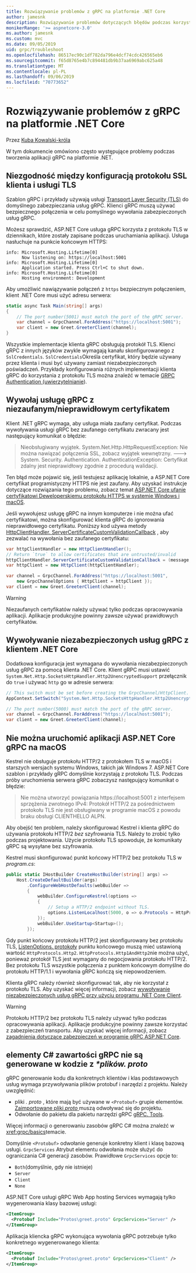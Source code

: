 ```yaml
---
title: Rozwiązywanie problemów z gRPC na platformie .NET Core
author: jamesnk
description: Rozwiązywanie problemów dotyczących błędów podczas korzystania z gRPC na platformie .NET Core.
monikerRange: '>= aspnetcore-3.0'
ms.author: jamesnk
ms.custom: mvc
ms.date: 09/05/2019
uid: grpc/troubleshoot
ms.openlocfilehash: 86517ec90c1df782da796e4dcf74cdc426565eb6
ms.sourcegitcommit: f65d8765e4b7c894481db9b37aa6969abc625a48
ms.translationtype: MT
ms.contentlocale: pl-PL
ms.lasthandoff: 09/06/2019
ms.locfileid: "70773652"
---
```

# <a name="troubleshoot-grpc-on-net-core"></a>Rozwiązywanie problemów z gRPC na platformie .NET Core

Przez [Kuba Kowalski-króla](https://twitter.com/jamesnk)

W tym dokumencie omówiono często występujące problemy podczas tworzenia aplikacji gRPC na platformie .NET.

## <a name="mismatch-between-client-and-service-ssltls-configuration"></a>Niezgodność między konfiguracją protokołu SSL klienta i usługi TLS

Szablon gRPC i przykłady używają usługi [Transport Layer Security (TLS)](https://tools.ietf.org/html/rfc5246) do domyślnego zabezpieczania usług gRPC. Klienci gRPC muszą używać bezpiecznego połączenia w celu pomyślnego wywołania zabezpieczonych usług gRPC.

Możesz sprawdzić, ASP.NET Core usługa gRPC korzysta z protokołu TLS w dziennikach, które zostały zapisane podczas uruchamiania aplikacji. Usługa nasłuchuje na punkcie końcowym HTTPS:

```
info: Microsoft.Hosting.Lifetime[0]
      Now listening on: https://localhost:5001
info: Microsoft.Hosting.Lifetime[0]
      Application started. Press Ctrl+C to shut down.
info: Microsoft.Hosting.Lifetime[0]
      Hosting environment: Development
```

Aby umożliwić nawiązywanie połączeń z `https` bezpiecznym połączeniem, klient .NET Core musi użyć adresu serwera:

```csharp
static async Task Main(string[] args)
{
    // The port number(5001) must match the port of the gRPC server.
    var channel = GrpcChannel.ForAddress("https://localhost:5001");
    var client = new Greet.GreeterClient(channel);
}
```

Wszystkie implementacje klienta gRPC obsługują protokół TLS. Klienci gRPC z innych języków zwykle wymagają kanału skonfigurowanego z `SslCredentials`. `SslCredentials`Określa certyfikat, który będzie używany przez klienta i musi być używany zamiast niezabezpieczonych poświadczeń. Przykłady konfigurowania różnych implementacji klienta gRPC do korzystania z protokołu TLS można znaleźć w temacie [GRPC Authentication (uwierzytelnianie](https://www.grpc.io/docs/guides/auth/)).

## <a name="call-a-grpc-service-with-an-untrustedinvalid-certificate"></a>Wywołaj usługę gRPC z niezaufanym/nieprawidłowym certyfikatem

Klient .NET gRPC wymaga, aby usługa miała zaufany certyfikat. Podczas wywoływania usługi gRPC bez zaufanego certyfikatu zwracany jest następujący komunikat o błędzie:

> Nieobsługiwany wyjątek. System.Net.Http.HttpRequestException: Nie można nawiązać połączenia SSL, zobacz wyjątek wewnętrzny.
> ---> System. Security. Authentication. AuthenticationException: Certyfikat zdalny jest nieprawidłowy zgodnie z procedurą walidacji.

Ten błąd może pojawić się, jeśli testujesz aplikację lokalnie, a ASP.NET Core certyfikat programistyczny HTTPS nie jest zaufany. Aby uzyskać instrukcje dotyczące rozwiązania tego problemu, zobacz temat [ASP.NET Core ufanie certyfikatowi Deweloperskiemu protokołu HTTPS w systemie Windows i macOS](xref:security/enforcing-ssl#trust-the-aspnet-core-https-development-certificate-on-windows-and-macos).

Jeśli wywołujesz usługę gRPC na innym komputerze i nie można ufać certyfikatowi, można skonfigurować klienta gRPC do ignorowania nieprawidłowego certyfikatu. Poniższy kod używa metody [HttpClientHandler. ServerCertificateCustomValidationCallback](/dotnet/api/system.net.http.httpclienthandler.servercertificatecustomvalidationcallback) , aby zezwalać na wywołania bez zaufanego certyfikatu:

```csharp
var httpClientHandler = new HttpClientHandler();
// Return `true` to allow certificates that are untrusted/invalid
httpClientHandler.ServerCertificateCustomValidationCallback = (message, cert, chain, errors) => true;
var httpClient = new HttpClient(httpClientHandler);

var channel = GrpcChannel.ForAddress("https://localhost:5001",
    new GrpcChannelOptions { HttpClient = httpClient });
var client = new Greet.GreeterClient(channel);
```

> [!WARNING]
> Niezaufanych certyfikatów należy używać tylko podczas opracowywania aplikacji. Aplikacje produkcyjne powinny zawsze używać prawidłowych certyfikatów.

## <a name="call-insecure-grpc-services-with-net-core-client"></a>Wywoływanie niezabezpieczonych usług gRPC z klientem .NET Core

Dodatkowa konfiguracja jest wymagana do wywołania niezabezpieczonych usług gRPC za pomocą klienta .NET Core. Klient gRPC musi ustawić `System.Net.Http.SocketsHttpHandler.Http2UnencryptedSupport` przełącznik do `true` i używać `http` go w adresie serwera:

```csharp
// This switch must be set before creating the GrpcChannel/HttpClient.
AppContext.SetSwitch("System.Net.Http.SocketsHttpHandler.Http2UnencryptedSupport", true);

// The port number(5000) must match the port of the gRPC server.
var channel = GrpcChannel.ForAddress("https://localhost:5001");
var client = new Greet.GreeterClient(channel);
```

## <a name="unable-to-start-aspnet-core-grpc-app-on-macos"></a>Nie można uruchomić aplikacji ASP.NET Core gRPC na macOS

Kestrel nie obsługuje protokołu HTTP/2 z protokołem TLS w macOS i starszych wersjach systemu Windows, takich jak Windows 7. ASP.NET Core szablon i przykłady gRPC domyślnie korzystają z protokołu TLS. Podczas próby uruchomienia serwera gRPC zobaczysz następujący komunikat o błędzie:

> Nie można utworzyć powiązania https://localhost:5001 z interfejsem sprzężenia zwrotnego IPv4: Protokół HTTP/2 za pośrednictwem protokołu TLS nie jest obsługiwany w programie macOS z powodu braku obsługi CLIENTHELLO ALPN.

Aby obejść ten problem, należy skonfigurować Kestrel i klienta gRPC do używania protokołu HTTP/2 *bez* szyfrowania TLS. Należy to zrobić tylko podczas projektowania. Użycie protokołu TLS spowoduje, że komunikaty gRPC są wysyłane bez szyfrowania.

Kestrel musi skonfigurować punkt końcowy HTTP/2 bez protokołu TLS w *program.cs*:

```csharp
public static IHostBuilder CreateHostBuilder(string[] args) =>
    Host.CreateDefaultBuilder(args)
        .ConfigureWebHostDefaults(webBuilder =>
        {
            webBuilder.ConfigureKestrel(options =>
            {
                // Setup a HTTP/2 endpoint without TLS.
                options.ListenLocalhost(5000, o => o.Protocols = HttpProtocols.Http2);
            });
            webBuilder.UseStartup<Startup>();
        });
```

Gdy punkt końcowy protokołu HTTP/2 jest skonfigurowany bez protokołu TLS, [ListenOptions. protokoły](xref:fundamentals/servers/kestrel#listenoptionsprotocols) punktu końcowego muszą mieć ustawioną wartość `HttpProtocols.Http2`. `HttpProtocols.Http1AndHttp2`nie można użyć, ponieważ protokół TLS jest wymagany do negocjowania protokołu HTTP/2. Bez protokołu TLS wszystkie połączenia z punktem końcowym domyślne do protokołu HTTP/1.1 i wywołania gRPC kończą się niepowodzeniem.

Klienta gRPC należy również skonfigurować tak, aby nie korzystał z protokołu TLS. Aby uzyskać więcej informacji, zobacz [wywoływanie niezabezpieczonych usług gRPC przy użyciu programu .NET Core Client](#call-insecure-grpc-services-with-net-core-client).

> [!WARNING]
> Protokołu HTTP/2 bez protokołu TLS należy używać tylko podczas opracowywania aplikacji. Aplikacje produkcyjne powinny zawsze korzystać z zabezpieczeń transportu. Aby uzyskać więcej informacji, zobacz [zagadnienia dotyczące zabezpieczeń w programie gRPC ASP.NET Core](xref:grpc/security#transport-security).

## <a name="grpc-c-assets-are-not-code-generated-from-proto-files"></a>elementy C# zawartości gRPC nie są generowane w kodzie z  *\*plików. proto*

gRPC generowanie kodu dla konkretnych klientów i klas podstawowych usług wymaga przywoływania plików protobuf i narzędzi z projektu. Należy uwzględnić:

* pliki *. proto* , które mają być używane w `<Protobuf>` grupie elementów. [Zaimportowane pliki *proto* ](https://developers.google.com/protocol-buffers/docs/proto3#importing-definitions) muszą odwoływać się do projektu.
* Odwołanie do pakietu dla pakietu narzędzi gRPC [gRPC. Tools](https://www.nuget.org/packages/Grpc.Tools/).

Więcej informacji o generowaniu zasobów gRPC C# można znaleźć w <xref:grpc/basics>temacie.

Domyślnie `<Protobuf>` odwołanie generuje konkretny klient i klasę bazową usługi. `GrpcServices` Atrybut elementu odwołania może służyć do ograniczania C# generacji zasobów. Prawidłowe `GrpcServices` opcje to:

* `Both`(domyślnie, gdy nie istnieje)
* `Server`
* `Client`
* `None`

ASP.NET Core usługi gRPC Web App hosting Services wymagają tylko wygenerowania klasy bazowej usługi:

```xml
<ItemGroup>
  <Protobuf Include="Protos\greet.proto" GrpcServices="Server" />
</ItemGroup>
```

Aplikacja kliencka gRPC wykonująca wywołania gRPC potrzebuje tylko konkretnego wygenerowanego klienta:

```xml
<ItemGroup>
  <Protobuf Include="Protos\greet.proto" GrpcServices="Client" />
</ItemGroup>
```
